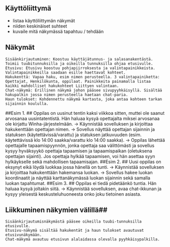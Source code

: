 ## Käyttöliittymä

* listaa käyttöliittymän näkymät
* niiden keskinäiset suhteet
* kuvaile mitä näkymässä tapahtuu / tehdään

## Näkymät ##    
	
    Sisäänkirjautuminen: Koostuu käyttäjätunnus- ja salasanakentästä. Toimii tuubitunnuksilla ja oikeilla tunnuksilla ohjaa etusivulle.
    Etusivu: Etusivu koostuu pohjapiirroksesta ja valintapainikkeista. Valintapainikkeilla saadaan esille haettavat kohteet.
    Hakukenttä: Vapaa haku, esim nimen perusteella. 3 valintapainiketta: Opettajat, Henkilökunta, oppilaat. Painikkeita painamalla listaa kaikki mahdolliset hakukohteet Liittyen valintaan.
    Chat-näkymä: Erillinen näkymä johon pääsee sivupyyhkäisyllä. Sisältää hakupalkin jossa nimen perusteella haetaan chat-paria.
    Haun tulokset: Kohdennettu näkymä kartasta, joka antaa kohteen tarkan sijainnin koululla.

##Esim 1. ##
    Oppilas on uusinut tentin kaksi viikkoa sitten, muttei ole saanut arvosanaa uusintatentistä. Hän haluaa kysyä opettajalta miksei arvosanaa ole kirjattu Winha-järjestelmään. -> Käynnistää sovelluksen ja kirjoittaa hakukenttään opettajan nimen. -> Sovellus näyttää opettajan sijainnin ja statuksen (käytettävissä/varattu) ja statuksen jatkuvuuden (esim. käytettävissä klo 14:00 saakka/varattu klo 14:00 saakka). -> Oppilas lähettää opettajalle tapaamispyynnön, jonka opettaja saa välittömästi ja sovellus kysyy hyväksyykö opettaja tapaamisen ja tapaamispaikan (oletuksena opettajan sijainti). Jos opettaja hylkää tapaamisen, voi hän asettaa syyn hylkäykselle sekä mahdollisen tapaamisajan.
##Esim 2. ##
    Uusi oppilas on eksynyt eikä löydä luokkaa jossa hänellä on tunti. -> Käynnistää sovelluksen ja kirjoittaa hakukenttään hakemansa luokan. -> Sovellus hakee luokan koordinaatit ja näyttää karttanäkymässä luokan sijainnin sekä samalla luokan tapahtumat.
##Esim 3. ##
    Oppilas ei tiedä pidetäänkö tuntia. Hän haluaa kysyä joltakin siitä. -> Käynnistää sovelluksen, avaa chat-ikkunan ja kysyy yleisestä keskusteluhuoneesta onko joku tietoinen asiasta.

	
## Liikkuminen näkymien välillä##

	Sisäänkirjautumisnäkymästä pääsee oikeilla tuubi-tunnuksilla etusivulle.
	Etusivu-näkymä sisältää hakukentät ja haun tulokset avautuvat etusivunäkymään.
	Chat-mäkymä avautuu etusivun alalaidassa olevalla pyyhkäisypalkilla.

